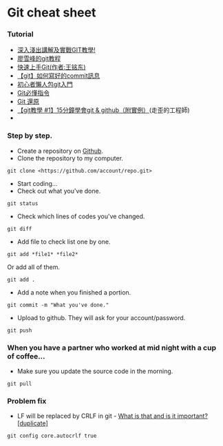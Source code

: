 # Git cheat sheet

### Tutorial
- [深入淺出講解及實戰GIT教學!](https://www.bilibili.com/video/BV1FE411P7B3)
- [廖雪峰的git教程](https://www.liaoxuefeng.com/wiki/896043488029600)
- [快速上手Git(作者:王铭东)](https://doc.itprojects.cn/0001.zhishi/python.0011.git/index.html#/README)
- [【git】如何寫好的commit訊息](https://youtu.be/g9-X6fR2eYA)
- [初心者懶人包git入門](https://www.maxlist.xyz/2020/05/10/git-tutorial/)
- [Git必懂指令](https://git-tutorial.readthedocs.io/zh/latest/commands.html)
- [Git 還原](https://w3c.hexschool.com/git/1b44e53)
- [【git教學 #1】15分鐘學會git & github（附實例）](https://youtu.be/Zd5jSDRjWfA)(走歪的工程師)
- 

### Step by step.
- Create a repository on [Github](https://github.com).
- Clone the repository to my computer.
```
git clone <https://github.com/account/repo.git>
```
- Start coding...
- Check out what you've done.
```
git status
```
- Check which lines of codes you've changed.
```
git diff
```
- Add file to check list one by one.
```
git add *file1* *file2*
```
Or add all of them.
```
git add .
```
- Add a note when you finished a portion.
```
git commit -m "What you've done."
```
- Upload to github. They will ask for your account/password.
```
git push
```

### When you have a partner who worked at mid night with a cup of coffee...

- Make sure you update the source code in the morning.
```
git pull
```

### Problem fix
- LF will be replaced by CRLF in git - [What is that and is it important? [duplicate]](https://stackoverflow.com/a/5834094)
```
git config core.autocrlf true
```

